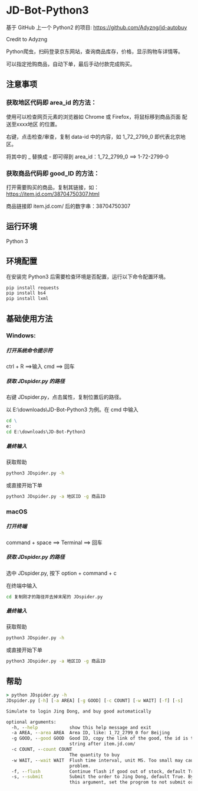 # JD-Bot-Python3

基于 GitHub 上一个 Python2 的项目: https://github.com/Adyzng/jd-autobuy

Credit to Adyzng

Python爬虫，扫码登录京东网站，查询商品库存，价格，显示购物车详情等。

可以指定抢购商品，自动下单，最后手动付款完成购买。

## 注意事项

### 获取地区代码即 area_id 的方法：

使用可以检查网页元素的浏览器如 Chrome 或 Firefox，将鼠标移到商品页面 配送至xxxx地区 的位置。

右键，点击检查/审查，复制 data-id 中的内容，如 1_72_2799_0 即代表北京地区。

将其中的 _ 替换成 - 即可得到 area_id：1_72_2799_0 ==> 1-72-2799-0

### 获取商品代码即 good_ID 的方法：

打开需要购买的商品，复制其链接，如：https://item.jd.com/38704750307.html

商品链接即 item.jd.com/ 后的数字串：38704750307


## 运行环境
Python 3

## 环境配置

在安装完 Python3 后需要检查环境是否配置，运行以下命令配置环境。

``` Python
pip install requests
pip install bs4
pip install lxml
```

## 基础使用方法

### Windows:

##### 打开系统命令提示符

ctrl + R ==>输入 cmd ==> 回车

##### 获取 JDspider.py 的路径

右键 JDspider.py，点击属性，复制位置后的路径。

以 E:\downloads\JD-Bot-Python3 为例。在 cmd 中输入

```cmd
cd \
e:
cd E:\downloads\JD-Bot-Python3
```

##### 最终输入

获取帮助

```cmd
python3 JDspider.py -h 
```

或直接开始下单

```cmd
python3 JDspider.py -a 地区ID -g 商品ID
```

### macOS

##### 打开终端

command + space ==> Terminal ==> 回车

##### 获取 JDspider.py 的路径

选中 JDspider.py, 按下 option + command + c

在终端中输入

```cmd
cd 复制刚才的路径并去掉末尾的 JDspider.py
```

##### 最终输入

获取帮助

```cmd
python3 JDspider.py -h 
```

或直接开始下单

```cmd
python3 JDspider.py -a 地区ID -g 商品ID
```

### 

## 帮助

``` cmd
> python JDspider.py -h
JDspider.py [-h] [-a AREA] [-g GOOD] [-c COUNT] [-w WAIT] [-f] [-s]

Simulate to login Jing Dong, and buy good automatically

optional arguments:
  -h, --help            show this help message and exit
  -a AREA, --area AREA  Area ID, like: 1_72_2799_0 for Beijing
  -g GOOD, --good GOOD  Good ID, copy the link of the good, the id is the
                        string after item.jd.com/
  -c COUNT, --count COUNT
                        The quantity to buy
  -w WAIT, --wait WAIT  Flush time interval, unit MS. Too small may cause
                        problem.
  -f, --flush           Continue flash if good out of stock, default True.
  -s, --submit          Submit the order to Jing Dong, default True. By adding
                        this argument, set the progrom to not submit order
```

